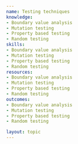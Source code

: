 ```yaml
---
name: Testing techniques
knowledge:
- Boundary value analysis
- Mutation testing
- Property based testing
- Random testing
skills:
- Boundary value analysis
- Mutation testing
- Property based testing
- Random testing
resources:
- Boundary value analysis
- Mutation testing
- Property based testing
- Random testing
outcomes:
- Boundary value analysis
- Mutation testing
- Property based testing
- Random testing

layout: topic
---
```

